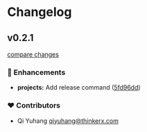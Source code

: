 # Changelog


## v0.2.1

[compare changes](https://github.com/rascaljs/rascaljs-cli/compare/v0.2.0...v0.2.1)


### 🚀 Enhancements

  - **projects:** Add release command ([5fd96dd](https://github.com/rascaljs/rascaljs-cli/commit/5fd96dd))

### ❤️  Contributors

- Qi Yuhang <qiyuhang@thinkerx.com>

